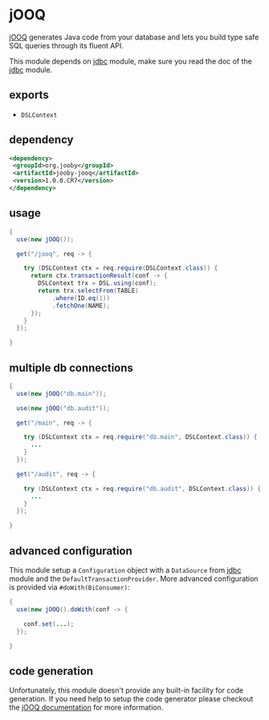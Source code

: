 # jOOQ

<a href="http://www.jooq.org">jOOQ</a> generates Java code from your database and lets you build type safe SQL queries through its fluent API.

This module depends on [jdbc](/doc/jdbc) module, make sure you read the doc of the [jdbc](/doc/jdbc) module.

## exports

* ```DSLContext```

## dependency

```xml
<dependency>
 <groupId>org.jooby</groupId>
 <artifactId>jooby-jooq</artifactId>
 <version>1.0.0.CR7</version>
</dependency>
```

## usage

```java
{
  use(new jOOQ());

  get("/jooq", req -> {

    try (DSLContext ctx = req.require(DSLContext.class)) {
      return ctx.transactionResult(conf -> {
        DSLContext trx = DSL.using(conf);
        return trx.selectFrom(TABLE)
            .where(ID.eq(1))
            .fetchOne(NAME);
      });
    }
  });

}
```

## multiple db connections

```java
{
  use(new jOOQ("db.main"));

  use(new jOOQ("db.audit"));

  get("/main", req -> {

    try (DSLContext ctx = req.require("db.main", DSLContext.class)) {
      ...
    }
  });

  get("/audit", req -> {

    try (DSLContext ctx = req.require("db.audit", DSLContext.class)) {
      ...
    }
  });

}
```

## advanced configuration

This module setup a ```Configuration``` object with a ```DataSource``` from [jdbc](/doc/jdbc) module and the ```DefaultTransactionProvider```. More advanced configuration is provided via ```#doWith(BiConsumer)```:

```java
{
  use(new jOOQ().doWith(conf -> {

    conf.set(...);
  });

}
```

## code generation

Unfortunately, this module doesn't provide any built-in facility for code generation. If you need help to setup the code generator please checkout the <a href="http://www.jooq.org/doc/latest/manual/code-generation/">jOOQ documentation</a> for more information.
